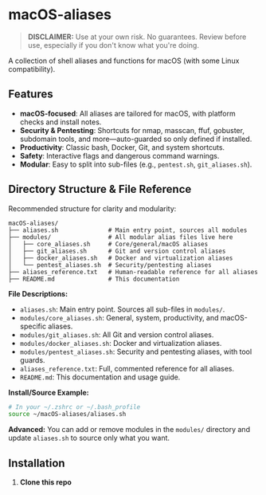 # macOS-aliases

> **DISCLAIMER:** Use at your own risk. No guarantees. Review before use, especially if you don't know what you're doing.

A collection of shell aliases and functions for macOS (with some Linux compatibility).

## Features
- **macOS-focused**: All aliases are tailored for macOS, with platform checks and install notes.
- **Security & Pentesting**: Shortcuts for nmap, masscan, ffuf, gobuster, subdomain tools, and more—auto-guarded so only defined if installed.
- **Productivity**: Classic bash, Docker, Git, and system shortcuts.
- **Safety**: Interactive flags and dangerous command warnings.
- **Modular**: Easy to split into sub-files (e.g., `pentest.sh`, `git_aliases.sh`).

## Directory Structure & File Reference

Recommended structure for clarity and modularity:

```
macOS-aliases/
├── aliases.sh              # Main entry point, sources all modules
├── modules/                # All modular alias files live here
│   ├── core_aliases.sh     # Core/general/macOS aliases
│   ├── git_aliases.sh      # Git and version control aliases
│   ├── docker_aliases.sh   # Docker and virtualization aliases
│   └── pentest_aliases.sh  # Security/pentesting aliases
├── aliases_reference.txt   # Human-readable reference for all aliases
├── README.md               # This documentation
```

**File Descriptions:**
- `aliases.sh`: Main entry point. Sources all sub-files in `modules/`.
- `modules/core_aliases.sh`: General, system, productivity, and macOS-specific aliases.
- `modules/git_aliases.sh`: All Git and version control aliases.
- `modules/docker_aliases.sh`: Docker and virtualization aliases.
- `modules/pentest_aliases.sh`: Security and pentesting aliases, with tool guards.
- `aliases_reference.txt`: Full, commented reference for all aliases.
- `README.md`: This documentation and usage guide.

**Install/Source Example:**
```sh
# In your ~/.zshrc or ~/.bash_profile
source ~/macOS-aliases/aliases.sh
```

**Advanced:**
You can add or remove modules in the `modules/` directory and update `aliases.sh` to source only what you want.

## Installation
1. **Clone this repo**
   ```